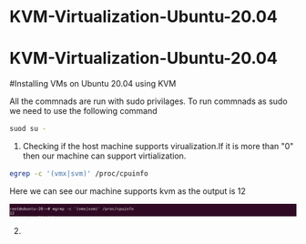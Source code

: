 # KVM-Virtualization-Ubuntu-20.04

# KVM-Virtualization-Ubuntu-20.04

#Installing VMs on Ubuntu 20.04 using KVM

All the commnads are run with sudo privilages. To run commnads as sudo we need to use the following command

```bash
suod su -
```

1. Checking if the host machine supports virualization.If it is more than "0" then our machine can support virtialization.

```bash
egrep -c '(vmx|svm)' /proc/cpuinfo
```
 Here we can see our machine supports kvm as the output is 12

![](images/1.png)

2. 

